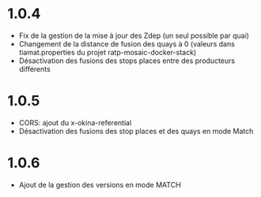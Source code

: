 # 1.0.4
- Fix de la gestion de la mise à jour des Zdep (un seul possible par quai)
- Changement de la distance de fusion des quays à 0 (valeurs dans tiamat.properties du projet ratp-mosaic-docker-stack)
- Désactivation des fusions des stops places entre des producteurs différents

# 1.0.5
- CORS: ajout du x-okina-referential
- Désactivation des fusions des stop places et des quays en mode Match

# 1.0.6
- Ajout de la gestion des versions en mode MATCH
